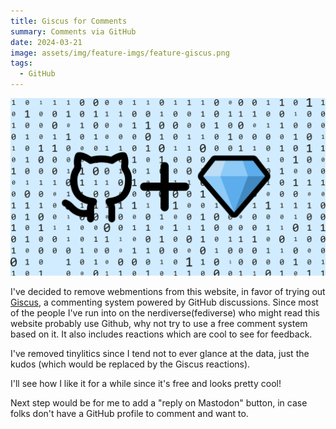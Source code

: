 ```yaml
---
title: Giscus for Comments
summary: Comments via GitHub
date: 2024-03-21
image: assets/img/feature-imgs/feature-giscus.png
tags:
  - GitHub
---
```

![giscus](/src/assets/img/feature-imgs/feature-giscus.png)

I've decided to remove webmentions from this website, in favor of trying out [Giscus](https://giscus.app/), a commenting system powered by GitHub discussions. Since most of the people I've run into on the nerdiverse(fediverse) who might read this website probably use Github, why not try to use a free comment system based on it. It also includes reactions which are cool to see for feedback.

I've removed tinylitics since I tend not to ever glance at the data, just the kudos (which would be replaced by the Giscus reactions).

I'll see how I like it for a while since it's free and looks pretty cool! 

Next step would be for me to add a "reply on Mastodon" button, in case folks don't have a GitHub profile to comment and want to. 